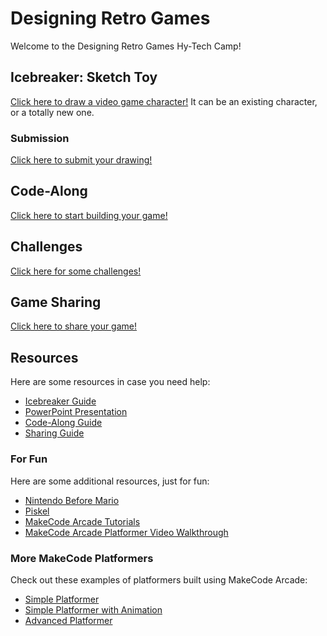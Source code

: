 # Designing Retro Games
Welcome to the Designing Retro Games Hy-Tech Camp!

## Icebreaker: Sketch Toy
[Click here to draw a video game character!](https://sketchtoy.com/) It can be an existing character, or a totally new one.

### Submission
[Click here to submit your drawing!](https://forms.office.com/r/Xdm5R9VNua)

## Code-Along
[Click here to start building your game!](https://arcade.makecode.com/#editor)

## Challenges
[Click here for some challenges!](Challenges.md)

## Game Sharing
[Click here to share your game!](https://forms.office.com/r/hiBTpntTEv)

## Resources
Here are some resources in case you need help:

- [Icebreaker Guide](Icebreaker.md)
- [PowerPoint Presentation](https://view.officeapps.live.com/op/embed.aspx?src=https://hytechcamps.github.io/retro-games/RetroGames.pptx)
- [Code-Along Guide](CodeAlong.md)
- [Sharing Guide](SharingGames.md)

### For Fun
Here are some additional resources, just for fun:

- [Nintendo Before Mario](http://blog.beforemario.com/p/nintendo-before-mario.html)
- [Piskel](https://www.piskelapp.com/)
- [MakeCode Arcade Tutorials](https://arcade.makecode.com/tutorials)
- [MakeCode Arcade Platformer Video Walkthrough](https://www.youtube.com/watch?v=9bSX9Q5aP6E)

### More MakeCode Platformers
Check out these examples of platformers built using MakeCode Arcade:

- [Simple Platformer](https://makecode.com/_b6V3sP1w5DgL)
- [Simple Platformer with Animation](https://makecode.com/_3wXbAr715Myi)
- [Advanced Platformer](https://arcade.makecode.com/71044-22408-12308-23475)
